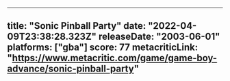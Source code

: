 
---
title: "Sonic Pinball Party"
date: "2022-04-09T23:38:28.323Z"
releaseDate: "2003-06-01"
platforms: ["gba"]
score: 77
metacriticLink: "https://www.metacritic.com/game/game-boy-advance/sonic-pinball-party"
---
